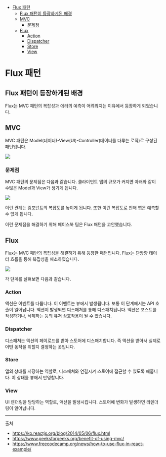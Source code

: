 - [Flux 패턴](#flux-패턴)
  - [Flux 패턴이 등장하게된 배경](#flux-패턴이-등장하게된-배경)
  - [MVC](#mvc)
    - [문제점](#문제점)
  - [Flux](#flux)
    - [Action](#action)
    - [Dispatcher](#dispatcher)
    - [Store](#store)
    - [View](#view)

# Flux 패턴

## Flux 패턴이 등장하게된 배경

Flux는 MVC 패턴의 복잡성과 에러의 예측이 어려워지는 이유에서 등장하게 되었습니다.

## MVC

MVC 패턴은 Model(데이터)-View(UI)-Controller(데이터를 다루는 로직)로 구성된 패턴입니다.

![](https://media.geeksforgeeks.org/wp-content/uploads/20210629165722/mvc.png)

### 문제점

MVC 패턴의 문제점은 다음과 같습니다. 클라이언트 앱의 규모가 커지면 아래와 같이 수많은 Model과 View가 생기게 됩니다.

![](https://www.freecodecamp.org/news/content/images/2020/04/Screenshot-2020-04-16-at-6.38.14-PM.png)

이런 관계는 컴포넌트의 복잡도를 높이게 됩니다. 또한 이런 복잡도로 인해 앱은 예측할 수 없게 됩니다.

이런 문제점을 해결하기 위해 페이스북 팀은 Flux 패턴을 고안했습니다.

## Flux

Flux는 MVC 패턴의 복잡성을 해결하기 위해 등장한 패턴입니다.
Flux는 단방향 데이터 흐름을 통해 복잡성을 해소하였습니다.

![](https://www.freecodecamp.org/news/content/images/2020/04/Flux-3.png)

각 단계를 살펴보면 다음과 같습니다.

### Action

액션은 이벤트를 다룹니다. 이 이벤트는 뷰에서 발생됩니다. 보통 이 단계에서는 API 호출이 일어납니다. 액션이 발생되면 디스패쳐를 통해 디스패치됩니다. 액션은 포스트를 작성하거나, 삭제하는 등의 유저 상호작용이 될 수 있습니다.

### Dispatcher

디스패쳐는 액션의 페이로드를 받아 스토어에 디스패치합니다.
즉 액션을 받아서 실제로 어떤 동작을 취할지 결정하는 곳입니다.

### Store

앱의 상태를 저장하는 역할로, 디스패쳐와 연결시켜 스토어에 접근할 수 있도록 해줍니다. 이 상태를 뷰에서 반영합니다.

### View

UI 렌더링을 담당하는 역할로, 액션을 발생시킵니다.
스토어에 변화가 발생하면 리렌더링이 일어납니다.

---

출처

- https://ko.reactjs.org/blog/2014/05/06/flux.html
- https://www.geeksforgeeks.org/benefit-of-using-mvc/
- https://www.freecodecamp.org/news/how-to-use-flux-in-react-example/
